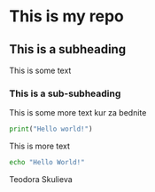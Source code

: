 # This is my repo

## This is a subheading

This is some text

### This is a sub-subheading

This is some more text
kur za bednite

```python
print("Hello world!")
```
This is more text

```bash
echo "Hello World!"
```
Teodora Skulieva

